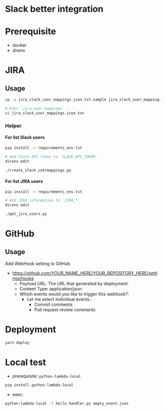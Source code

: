 Slack better integration
===

# Prerequisite
- docker
- direnv

# JIRA

## Usage

```bash
cp -p jira_slack_user_mappings.json.txt.sample jira_slack_user_mappings.json.txt

# Edit `jira_user_mappings`
vi jira_slack_user_mappings.json.txt
``` 

### Helper

#### For list Slack users

```bash
pip install -r requirements_env.txt

# Add Slack API Token to `SLACK_API_TOKEN`
direnv edit

./create_slack_usermappings.py
```

#### For list JIRA users

```bash
pip install -r requirements_env.txt

# Add JIRA information to `JIRA_*`
direnv edit

./get_jira_users.py
```

# GitHub

## Usage

Add WebHook setting to GitHub.
- https://github.com/YOUR_NAME_HERE/YOUR_REPOSITORY_HERE/settings/hooks
  - Payload URL: The URL that generated by deployment.
  - Content Type: application/json
  - Which events would you like to trigger this webhook?:
    - Let me select individual events.:
      - Commit comments
      - Pull request review comments


# Deployment

```bash
yarn deploy
```

# Local test

- prerequisite: `python-lambda-local`

```bash
pip install python-lambda-local
```

- exec:
  
```bash
python-lambda-local -f hello handler.py empty_event.json
``` 
 
